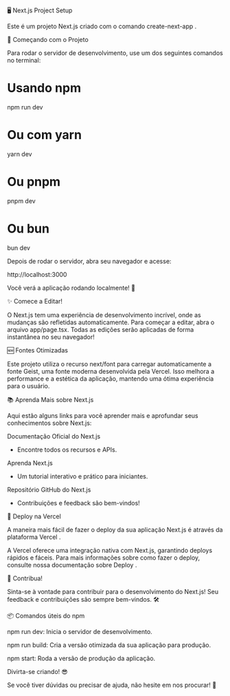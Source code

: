 🖥️ Next.js Project Setup

Este é um projeto Next.js criado com o comando create-next-app
.

🚀 Começando com o Projeto

Para rodar o servidor de desenvolvimento, use um dos seguintes comandos no terminal:

# Usando npm
npm run dev

# Ou com yarn
yarn dev

# Ou pnpm
pnpm dev

# Ou bun
bun dev


Depois de rodar o servidor, abra seu navegador e acesse:

http://localhost:3000

Você verá a aplicação rodando localmente! 🎉

✨ Comece a Editar!

O Next.js tem uma experiência de desenvolvimento incrível, onde as mudanças são refletidas automaticamente. Para começar a editar, abra o arquivo app/page.tsx. Todas as edições serão aplicadas de forma instantânea no seu navegador!

🆕 Fontes Otimizadas

Este projeto utiliza o recurso next/font para carregar automaticamente a fonte Geist, uma fonte moderna desenvolvida pela Vercel. Isso melhora a performance e a estética da aplicação, mantendo uma ótima experiência para o usuário.

📚 Aprenda Mais sobre Next.js

Aqui estão alguns links para você aprender mais e aprofundar seus conhecimentos sobre Next.js:

Documentação Oficial do Next.js
 - Encontre todos os recursos e APIs.

Aprenda Next.js
 - Um tutorial interativo e prático para iniciantes.

Repositório GitHub do Next.js
 - Contribuições e feedback são bem-vindos!

🚀 Deploy na Vercel

A maneira mais fácil de fazer o deploy da sua aplicação Next.js é através da plataforma Vercel
.

A Vercel oferece uma integração nativa com Next.js, garantindo deploys rápidos e fáceis. Para mais informações sobre como fazer o deploy, consulte nossa documentação sobre Deploy
.

👥 Contribua!

Sinta-se à vontade para contribuir para o desenvolvimento do Next.js! Seu feedback e contribuições são sempre bem-vindos. 🛠️

📦 Comandos úteis do npm

npm run dev: Inicia o servidor de desenvolvimento.

npm run build: Cria a versão otimizada da sua aplicação para produção.

npm start: Roda a versão de produção da aplicação.

Divirta-se criando! 😎

Se você tiver dúvidas ou precisar de ajuda, não hesite em nos procurar! 🚀